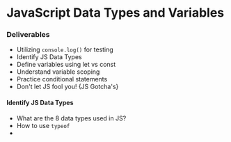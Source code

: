 # JavaScript Data Types and Variables

### Deliverables
- Utilizing `console.log()` for testing
- Identify JS Data Types
- Define variables using let vs const 
- Understand variable scoping
- Practice conditional statements 
- Don't let JS fool you! {JS Gotcha's}

#### Identify JS Data Types 
- What are the 8 data types used in JS?
- How to use `typeof`
- 